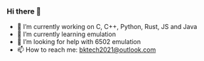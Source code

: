 ### Hi there 👋

- 🔭 I’m currently working on C, C++, Python, Rust, JS and Java
- 🌱 I’m currently learning emulation
- 🤔 I’m looking for help with 6502 emulation
- 📫 How to reach me: bktech2021@outlook.com
